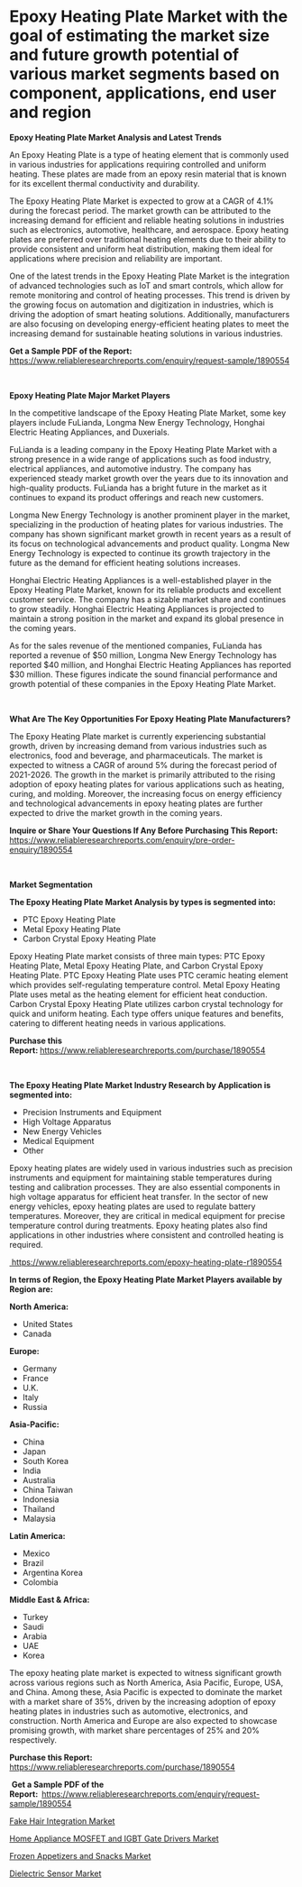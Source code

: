 <p><h1>Epoxy Heating Plate Market with the goal of estimating the market size and future growth potential of various market segments based on component, applications, end user and region</h1></p><p><strong>Epoxy Heating Plate Market Analysis and Latest Trends</strong></p>
<p><p>An Epoxy Heating Plate is a type of heating element that is commonly used in various industries for applications requiring controlled and uniform heating. These plates are made from an epoxy resin material that is known for its excellent thermal conductivity and durability.</p><p>The Epoxy Heating Plate Market is expected to grow at a CAGR of 4.1% during the forecast period. The market growth can be attributed to the increasing demand for efficient and reliable heating solutions in industries such as electronics, automotive, healthcare, and aerospace. Epoxy heating plates are preferred over traditional heating elements due to their ability to provide consistent and uniform heat distribution, making them ideal for applications where precision and reliability are important.</p><p>One of the latest trends in the Epoxy Heating Plate Market is the integration of advanced technologies such as IoT and smart controls, which allow for remote monitoring and control of heating processes. This trend is driven by the growing focus on automation and digitization in industries, which is driving the adoption of smart heating solutions. Additionally, manufacturers are also focusing on developing energy-efficient heating plates to meet the increasing demand for sustainable heating solutions in various industries.</p></p>
<p><strong>Get a Sample PDF of the Report:&nbsp;</strong> <a href="https://www.reliableresearchreports.com/enquiry/request-sample/1890554">https://www.reliableresearchreports.com/enquiry/request-sample/1890554</a></p>
<p>&nbsp;</p>
<p><strong>Epoxy Heating Plate Major Market Players</strong></p>
<p><p>In the competitive landscape of the Epoxy Heating Plate Market, some key players include FuLianda, Longma New Energy Technology, Honghai Electric Heating Appliances, and Duxerials. </p><p>FuLianda is a leading company in the Epoxy Heating Plate Market with a strong presence in a wide range of applications such as food industry, electrical appliances, and automotive industry. The company has experienced steady market growth over the years due to its innovation and high-quality products. FuLianda has a bright future in the market as it continues to expand its product offerings and reach new customers.</p><p>Longma New Energy Technology is another prominent player in the market, specializing in the production of heating plates for various industries. The company has shown significant market growth in recent years as a result of its focus on technological advancements and product quality. Longma New Energy Technology is expected to continue its growth trajectory in the future as the demand for efficient heating solutions increases.</p><p>Honghai Electric Heating Appliances is a well-established player in the Epoxy Heating Plate Market, known for its reliable products and excellent customer service. The company has a sizable market share and continues to grow steadily. Honghai Electric Heating Appliances is projected to maintain a strong position in the market and expand its global presence in the coming years.</p><p>As for the sales revenue of the mentioned companies, FuLianda has reported a revenue of $50 million, Longma New Energy Technology has reported $40 million, and Honghai Electric Heating Appliances has reported $30 million. These figures indicate the sound financial performance and growth potential of these companies in the Epoxy Heating Plate Market.</p></p>
<p>&nbsp;</p>
<p><strong>What Are The Key Opportunities For Epoxy Heating Plate Manufacturers?</strong></p>
<p><p>The Epoxy Heating Plate market is currently experiencing substantial growth, driven by increasing demand from various industries such as electronics, food and beverage, and pharmaceuticals. The market is expected to witness a CAGR of around 5% during the forecast period of 2021-2026. The growth in the market is primarily attributed to the rising adoption of epoxy heating plates for various applications such as heating, curing, and molding. Moreover, the increasing focus on energy efficiency and technological advancements in epoxy heating plates are further expected to drive the market growth in the coming years.</p></p>
<p><strong>Inquire or Share Your Questions If Any Before Purchasing This Report:</strong> <a href="https://www.reliableresearchreports.com/enquiry/pre-order-enquiry/1890554">https://www.reliableresearchreports.com/enquiry/pre-order-enquiry/1890554</a></p>
<p>&nbsp;</p>
<p><strong>Market Segmentation</strong></p>
<p><strong>The Epoxy Heating Plate Market Analysis by types is segmented into:</strong></p>
<p><ul><li>PTC Epoxy Heating Plate</li><li>Metal Epoxy Heating Plate</li><li>Carbon Crystal Epoxy Heating Plate</li></ul></p>
<p><p>Epoxy Heating Plate market consists of three main types: PTC Epoxy Heating Plate, Metal Epoxy Heating Plate, and Carbon Crystal Epoxy Heating Plate. PTC Epoxy Heating Plate uses PTC ceramic heating element which provides self-regulating temperature control. Metal Epoxy Heating Plate uses metal as the heating element for efficient heat conduction. Carbon Crystal Epoxy Heating Plate utilizes carbon crystal technology for quick and uniform heating. Each type offers unique features and benefits, catering to different heating needs in various applications.</p></p>
<p><strong>Purchase this Report:&nbsp;</strong><a href="https://www.reliableresearchreports.com/purchase/1890554">https://www.reliableresearchreports.com/purchase/1890554</a></p>
<p>&nbsp;</p>
<p><strong>The Epoxy Heating Plate Market Industry Research by Application is segmented into:</strong></p>
<p><ul><li>Precision Instruments and Equipment</li><li>High Voltage Apparatus</li><li>New Energy Vehicles</li><li>Medical Equipment</li><li>Other</li></ul></p>
<p><p>Epoxy heating plates are widely used in various industries such as precision instruments and equipment for maintaining stable temperatures during testing and calibration processes. They are also essential components in high voltage apparatus for efficient heat transfer. In the sector of new energy vehicles, epoxy heating plates are used to regulate battery temperatures. Moreover, they are critical in medical equipment for precise temperature control during treatments. Epoxy heating plates also find applications in other industries where consistent and controlled heating is required.</p></p>
<p><a href="https://www.reliableresearchreports.com/epoxy-heating-plate-r1890554">&nbsp;https://www.reliableresearchreports.com/epoxy-heating-plate-r1890554</a></p>
<p><strong>In terms of Region, the Epoxy Heating Plate Market Players available by Region are:</strong></p>
<p>
    <p> <strong> North America: </strong>
        <ul>
            <li>United States</li>
            <li>Canada</li>
        </ul>
        </p> 
    <p> <strong> Europe: </strong>
        <ul>
            <li>Germany</li>
            <li>France</li>
            <li>U.K.</li>
            <li>Italy</li>
            <li>Russia</li>
        </ul>
        </p> 
    <p> <strong> Asia-Pacific: </strong>
        <ul>
            <li>China</li>
            <li>Japan</li>
            <li>South Korea</li>
            <li>India</li>
            <li>Australia</li>
            <li>China Taiwan</li>
            <li>Indonesia</li>
            <li>Thailand</li>
            <li>Malaysia</li>
        </ul>
        </p> 
    <p> <strong> Latin America: </strong>
        <ul>
            <li>Mexico</li>
            <li>Brazil</li>
            <li>Argentina Korea</li>
            <li>Colombia</li>
        </ul>
        </p> 
    <p> <strong> Middle East & Africa: </strong>
        <ul>
            <li>Turkey</li>
            <li>Saudi</li>
            <li>Arabia</li>
            <li>UAE</li>
            <li>Korea</li>
        </ul>
    </p>
    </p>
<p><p>The epoxy heating plate market is expected to witness significant growth across various regions such as North America, Asia Pacific, Europe, USA, and China. Among these, Asia Pacific is expected to dominate the market with a market share of 35%, driven by the increasing adoption of epoxy heating plates in industries such as automotive, electronics, and construction. North America and Europe are also expected to showcase promising growth, with market share percentages of 25% and 20% respectively.</p></p>
<p><strong>Purchase this Report: </strong><a href="https://www.reliableresearchreports.com/purchase/1890554">https://www.reliableresearchreports.com/purchase/1890554</a></p>
<p>&nbsp;<strong>Get a Sample PDF of the Report:&nbsp;&nbsp;</strong><a href="https://www.reliableresearchreports.com/enquiry/request-sample/1890554">https://www.reliableresearchreports.com/enquiry/request-sample/1890554</a></p>
<p><strong></strong></p>
<p><p><a href="https://github.com/maesanjaya8/Market-Research-Report-List-1/blob/main/fake-hair-integration-market.md">Fake Hair Integration Market</a></p><p><a href="https://medium.com/@emily.sutherland4534/emerging-trends-in-home-appliance-mosfet-and-igbt-gate-drivers-market-global-outlook-and-future-944cfc32f91a">Home Appliance MOSFET and IGBT Gate Drivers Market</a></p><p><a href="https://github.com/bznecsdb5/Market-Research-Report-List-1/blob/main/frozen-appetizers-and-snacks-market.md">Frozen Appetizers and Snacks Market</a></p><p><a href="https://medium.com/@joseph.baker466547/global-dielectric-sensor-industry-research-report-competitive-landscape-market-size-regional-520b4be0c169">Dielectric Sensor Market</a></p></p>